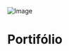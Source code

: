 ![Image](https://github.com/user-attachments/assets/458b6821-76f9-4be2-883c-b6e81132acf9)
<h1>Portifólio</h1>

